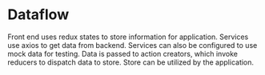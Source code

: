 # Dataflow

Front end uses redux states to store information for application. Services use axios to get data from backend. Services can also
be configured to use mock data for testing. Data is passed to action creators, which invoke reducers to dispatch data to store. Store can be utilized
by the application.
